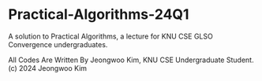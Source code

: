 # Practical-Algorithms-24Q1
A solution to Practical Algorithms, a lecture for KNU CSE GLSO Convergence undergraduates.

All Codes Are Written By Jeongwoo Kim, KNU CSE Undergraduate Student.
(c) 2024 Jeongwoo Kim
